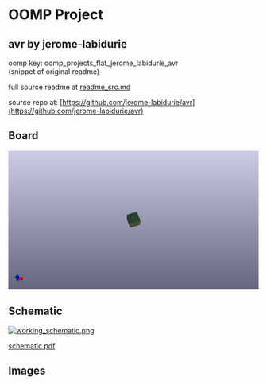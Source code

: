 # OOMP Project  
## avr  by jerome-labidurie  
  
oomp key: oomp_projects_flat_jerome_labidurie_avr  
(snippet of original readme)  
  
  
  full source readme at [readme_src.md](readme_src.md)  
  
source repo at: [https://github.com/jerome-labidurie/avr](https://github.com/jerome-labidurie/avr)  
## Board  
  
[![working_3d.png](working_3d_600.png)](working_3d.png)  
## Schematic  
  
[![working_schematic.png](working_schematic_600.png)](working_schematic.png)  
  
[schematic pdf](working_schematic.pdf)  
## Images  
